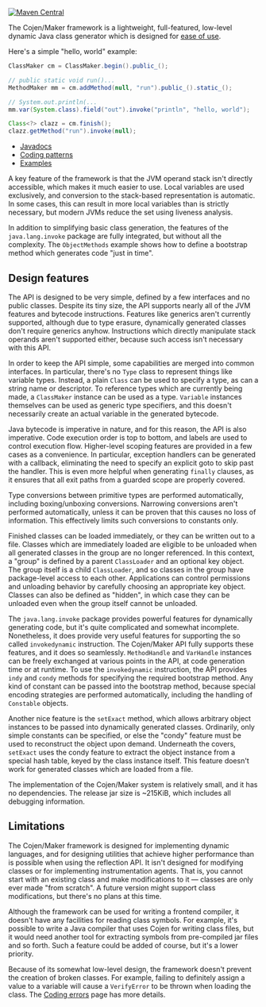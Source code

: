 [![Maven Central](https://img.shields.io/maven-central/v/org.cojen/cojen-maker.svg?label=Maven%20Central)](https://search.maven.org/search?q=g:%22org.cojen%22%20AND%20a:%22cojen-maker%22)

The Cojen/Maker framework is a lightweight, full-featured, low-level dynamic Java class generator which is designed for [ease of use](https://github.com/cojen/Maker/wiki/Ease-of-use).

Here's a simple "hello, world" example:

```java
ClassMaker cm = ClassMaker.begin().public_();

// public static void run()...
MethodMaker mm = cm.addMethod(null, "run").public_().static_();

// System.out.println(...
mm.var(System.class).field("out").invoke("println", "hello, world");

Class<?> clazz = cm.finish();
clazz.getMethod("run").invoke(null);
```

- [Javadocs](https://cojen.github.io/Maker/javadoc/org.cojen.maker/org/cojen/maker/package-summary.html)
- [Coding patterns](https://github.com/cojen/Maker/wiki/Coding-patterns)
- [Examples](example/main/java/org/cojen/example)

A key feature of the framework is that the JVM operand stack isn't directly accessible, which makes it much easier to use. Local variables are used exclusively, and conversion to the stack-based representation is automatic. In some cases, this can result in more local variables than is strictly necessary, but modern JVMs reduce the set using liveness analysis.

In addition to simplifying basic class generation, the features of the `java.lang.invoke` package are fully integrated, but without all the complexity. The `ObjectMethods` example shows how to define a bootstrap method which generates code "just in time".

Design features
---------------

The API is designed to be very simple, defined by a few interfaces and no public classes. Despite its tiny size, the API supports nearly all of the JVM features and bytecode instructions. Features like generics aren't currently supported, although due to type erasure, dynamically generated classes don't require generics anyhow. Instructions which directly manipulate stack operands aren't supported either, because such access isn't necessary with this API.

In order to keep the API simple, some capabilities are merged into common interfaces. In particular, there's no `Type` class to represent things like variable types. Instead, a plain `Class` can be used to specify a type, as can a string name or descriptor. To reference types which are currently being made, a `ClassMaker` instance can be used as a type. `Variable` instances themselves can be used as generic type specifiers, and this doesn't necessarily create an actual variable in the generated bytecode.

Java bytecode is imperative in nature, and for this reason, the API is also imperative. Code execution order is top to bottom, and labels are used to control execution flow. Higher-level scoping features are provided in a few cases as a convenience. In particular, exception handlers can be generated with a callback, eliminating the need to specify an explicit goto to skip past the handler. This is even more helpful when generating `finally` clauses, as it ensures that all exit paths from a guarded scope are properly covered.

Type conversions between primitive types are performed automatically, including boxing/unboxing conversions. Narrowing conversions aren't performed automatically, unless it can be proven that this causes no loss of information. This effectively limits such conversions to constants only.

Finished classes can be loaded immediately, or they can be written out to a file. Classes which are immediately loaded are eligible to be unloaded when all generated classes in the group are no longer referenced. In this context, a "group" is defined by a parent `ClassLoader` and an optional key object. The group itself is a child `ClassLoader`, and so classes in the group have package-level access to each other. Applications can control permissions and unloading behavior by carefully choosing an appropriate key object. Classes can also be defined as "hidden", in which case they can be unloaded even when the group itself cannot be unloaded.

The `java.lang.invoke` package provides powerful features for dynamically generating code, but it's quite complicated and somewhat incomplete. Nonetheless, it does provide very useful features for supporting the so called `invokedynamic` instruction. The Cojen/Maker API fully supports these features, and it does so seamlessly. `MethodHandle` and `VarHandle` instances can be freely exchanged at various points in the API, at code generation time or at runtime. To use the `invokedynamic` instruction, the API provides `indy` and `condy` methods for specifying the required bootstrap method. Any kind of constant can be passed into the bootstrap method, because special encoding strategies are performed automatically, including the handling of `Constable` objects.

Another nice feature is the `setExact` method, which allows arbitrary object instances to be passed into dynamically generated classes. Ordinarily, only simple constants can be specified, or else the "condy" feature must be used to reconstruct the object upon demand. Underneath the covers, `setExact` uses the condy feature to extract the object instance from a special hash table, keyed by the class instance itself. This feature doesn't work for generated classes which are loaded from a file.

The implementation of the Cojen/Maker system is relatively small, and it has no dependencies. The release jar size is ~215KiB, which includes all debugging information.

Limitations
-----------

The Cojen/Maker framework is designed for implementing dynamic languages, and for designing utilities that achieve higher performance than is possible when using the reflection API. It isn't designed for modifying classes or for implementing instrumentation agents. That is, you cannot start with an existing class and make modifications to it &mdash; classes are only ever made "from scratch". A future version might support class modifications, but there's no plans at this time.

Although the framework can be used for writing a frontend compiler, it doesn't have any facilities for reading class symbols. For example, it's possible to write a Java compiler that uses Cojen for writing class files, but it would need another tool for extracting symbols from pre-compiled jar files and so forth. Such a feature could be added of course, but it's a lower priority.

Because of its somewhat low-level design, the framework doesn't prevent the creation of broken classes. For example, failing to definitely assign a value to a variable will cause a `VerifyError` to be thrown when loading the class. The [Coding errors](https://github.com/cojen/Maker/wiki/Coding-errors) page has more details.
